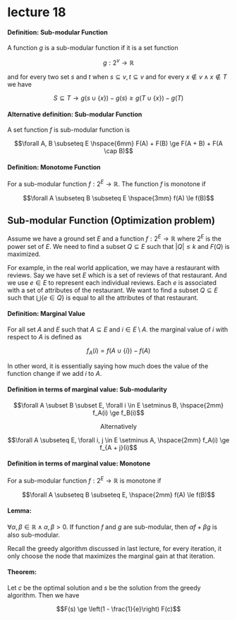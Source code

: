 # lecture 18

#### Definition: Sub-modular Function

A function $g$ is a sub-modular function if it is a set function 

$$g: 2^{v} \rightarrow \mathbb{R}$$

and for every two set $s$ and $t$ when $s \subseteq v, t \subseteq v$ and for every $x \not\in v \wedge x \not\in T$ we have

$$S \subseteq T \rightarrow g \left(s \cup \{x\}\right) - g(s) \ge g \left(T \cup \{x\}\right) - g(T)$$

#### Alternative definition: Sub-modular Function

A set function $f$ is sub-modular function is 

$$\forall A, B \subseteq E \hspace{6mm} F(A) + F(B) \ge F(A + B) + F(A \cap B)$$

#### Definition: Monotome Function

For a sub-modular function $f: 2^E \rightarrow \mathbb{R}$. The function $f$ is monotone if 

$$\forall A \subseteq B \subseteq E \hspace{3mm} f(A) \le f(B)$$

## Sub-modular Function (Optimization problem)

Assume we have a ground set $E$ and a function $f: 2^E \rightarrow \mathbb{R}$ where $2^{E}$ is the power set of $E$. We need to find a subset $Q \subseteq E$ such that $|Q| \le k$ and $F(Q)$ is maximized.

For example, in the real world application, we may have a restaurant with reviews. Say we have set $E$ which is a set of reviews of that restaurant. And we use $e \in E$ to represent each individual reviews. Each $e$ is associated with a set of attributes of the restaurant. We want to find a subset $Q \subseteq E$ such that $\bigcup \{e \in Q\}$ is equal to all the attributes of that restaurant.

#### Definition: Marginal Value

For all set $A$ and $E$ such that $A \subseteq E$ and $i \in E \setminus A$. the marginal value of $i$ with respect to $A$ is defined as 

$$f_A(i) = f(A \cup \{i\}) - f(A)$$

In other word, it is essentially saying how much does the value of the function change if we add $i$ to $A$.

#### Definition in terms of marginal value: Sub-modularity

$$\forall A \subset B \subset E, \forall i \in E \setminus B, \hspace{2mm} f_A(i) \ge f_B(i)$$

$$\text{Alternatively}$$

$$\forall A \subseteq E, \forall i, j \in E \setminus A, \hspace{2mm} f_A(i) \ge f_{A + j}(i)$$

#### Definition in terms of marginal value: Monotone

For a sub-modular function $f: 2^E \rightarrow \mathbb{R}$ is monotone if

$$\forall A \subseteq B \subseteq E, \hspace{2mm} f(A) \le f(B)$$

#### Lemma:

$\forall \alpha, \beta \in \mathbb{R} \wedge \alpha, \beta > 0$. If function $f$ and $g$ are sub-modular, then $\alpha f + \beta g$ is also sub-modular.

Recall the greedy algorithm discussed in last lecture, for every iteration, it only choose the node that maximizes the marginal gain at that iteration.

#### Theorem:

Let $c$ be the optimal solution and $s$ be the solution from the greedy algorithm. Then we have

$$F(s) \ge \left(1 - \frac{1}{e}\right) F(c)$$

